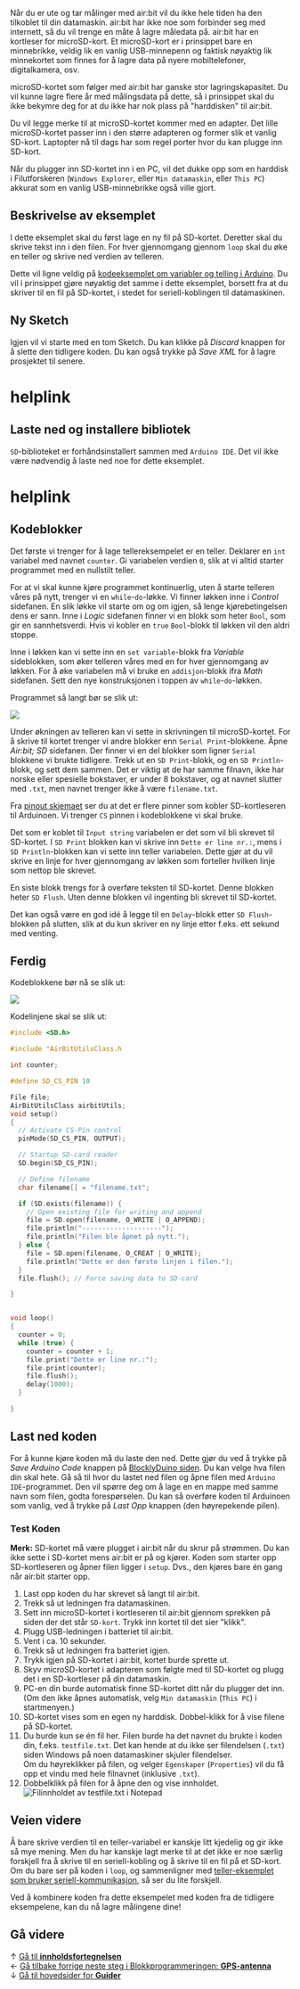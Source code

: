 Når du er ute og tar målinger med air:bit vil du ikke hele tiden ha den tilkoblet til din datamaskin. air:bit har ikke noe som forbinder seg med internett, så du vil trenge en måte å lagre måledata på. air:bit har en kortleser for microSD-kort. Et microSD-kort er i prinsippet bare en minnebrikke, veldig lik en vanlig USB-minnepenn og faktisk nøyaktig lik minnekortet som finnes for å lagre data på nyere mobiltelefoner, digitalkamera, osv.

microSD-kortet som følger med air:bit har ganske stor lagringskapasitet. Du vil kunne lagre flere år med målingsdata på dette, så i prinsippet skal du ikke bekymre deg for at du ikke har nok plass på "harddisken" til air:bit.

Du vil legge merke til at microSD-kortet kommer med en adapter. Det lille microSD-kortet passer inn i den større adapteren og former slik et vanlig SD-kort. Laptopter nå til dags har som regel porter hvor du kan plugge inn SD-kort.

Når du plugger inn SD-kortet inn i en PC, vil det dukke opp som en harddisk i Filutforskeren (`Windows Explorer`, eller `Min datamaskin`, eller `This PC`) akkurat som en vanlig USB-minnebrikke også ville gjort.

## Beskrivelse av eksemplet

I dette eksemplet skal du først lage en ny fil på SD-kortet. Deretter skal du skrive tekst inn i den filen. For hver gjennomgang gjennom `loop` skal du øke en teller og skrive ned verdien av telleren.

Dette vil ligne veldig på [kodeeksemplet om variabler og telling i Arduino][counting-example]. Du vil i prinsippet gjøre nøyaktig det samme i dette eksemplet, borsett fra at du skriver til en fil på SD-kortet, i stedet for seriell-koblingen til datamaskinen.

## Ny Sketch

Igjen vil vi starte med en tom Sketch. Du kan klikke på _Discard_ knappen for å slette den tidligere koden. Du kan også trykke på _Save XML_ for å lagre prosjektet til senere.

# helplink

## Laste ned og installere bibliotek

`SD`-biblioteket er forhåndsinstallert sammen med `Arduino IDE`. Det vil ikke være nødvendig å laste ned noe for dette eksemplet.

# helplink

## Kodeblokker

Det første vi trenger for å lage tellereksempelet er en teller. Deklarer en `int` variabel med navnet `counter`. Gi variabelen verdien `0`, slik at vi alltid starter programmet med en nullstilt teller.

For at vi skal kunne kjøre programmet kontinuerlig, uten å starte telleren våres på nytt, trenger vi en `while`-`do`-løkke. Vi finner løkken inne i _Control_ sidefanen. En slik løkke vil starte om og om igjen, så lenge kjørebetingelsen dens er sann. Inne i _Logic_ sidefanen finner vi en blokk som heter `Bool`, som gir en sannhetsverdi. Hvis vi kobler en `true` `Bool`-blokk til løkken vil den aldri stoppe.

Inne i løkken kan vi sette inn en `set variable`-blokk fra _Variable_ sideblokken, som øker telleren våres med en for hver gjennomgang av løkken. For å øke variabelen må vi bruke en `addisjon`-blokk ifra _Math_ sidefanen. Sett den nye konstruksjonen i toppen av `while`-`do`-løkken.

Programmet så langt bør se slik ut:

![][skjermbilde-while-SD-blockly]

Under økningen av telleren kan vi sette in skrivningen til microSD-kortet. For å skrive til kortet trenger vi andre blokker enn `Serial Print`-blokkene. Åpne _Air:bit; SD_ sidefanen. Der finner vi en del blokker som ligner `Serial` blokkene vi brukte tidligere. Trekk ut en `SD Print`-blokk, og en `SD Println`-blokk, og sett dem sammen. Det er viktig at de har samme filnavn, ikke har norske eller spesielle bokstaver, er under 8 bokstaver, og at navnet slutter med `.txt`, men navnet trenger ikke å være `filename.txt`. 

Fra [pinout skjemaet][pinout] ser du at det er flere pinner som kobler SD-kortleseren til Arduinoen. Vi trenger `CS` pinnen i kodeblokkene vi skal bruke.

Det som er koblet til `Input string` variabelen er det som vil bli skrevet til SD-kortet. I `SD Print` blokken kan vi skrive inn `Dette er line nr.:`, mens i `SD Println`-blokken kan vi sette inn teller variabelen. Dette gjør at du vil skrive en linje for hver gjennomgang av løkken som forteller hvilken linje som nettop ble skrevet.

En siste blokk trengs for å overføre teksten til SD-kortet. Denne blokken heter `SD Flush`. Uten denne blokken vil ingenting bli skrevet til SD-kortet.

Det kan også være en god idé å legge til en `Delay`-blokk etter `SD Flush`-blokken på slutten, slik at du kun skriver en ny linje etter f.eks. ett sekund med venting.

## Ferdig

Kodeblokkene bør nå se slik ut:

![][skjermbilde-SD-blockly]

Kodelinjene skal se slik ut:

```cpp
#include <SD.h>

#include "AirBitUtilsClass.h

int counter;

#define SD_CS_PIN 10

File file;
AirBitUtilsClass airbitUtils;
void setup()
{
  // Activate CS-Pin control
  pinMode(SD_CS_PIN, OUTPUT);

  // Startup SD-card reader
  SD.begin(SD_CS_PIN);

  // Define filename
  char filename[] = "filename.txt";

  if (SD.exists(filename)) {
    // Open existing file for writing and append
    file = SD.open(filename, O_WRITE | O_APPEND);
    file.println("--------------------");
    file.println("Filen ble åpnet på nytt.");
  } else {
    file = SD.open(filename, O_CREAT | O_WRITE);
    file.println("Dette er den første linjen i filen.");
  }
  file.flush(); // Force saving data to SD-card

}


void loop()
{
  counter = 0;
  while (true) {
    counter = counter + 1;
    file.print("Dette er line nr.:");
    file.print(counter);
    file.flush();
    delay(1000);
  }

}
```

## Last ned koden

For å kunne kjøre koden må du laste den ned. Dette gjør du ved å trykke på _Save Arduino Code_ knappen på [BlocklyDuino siden](http://airbit.uit.no:8080). Du kan velge hva filen din skal hete. Gå så til hvor du lastet ned filen og åpne filen med `Arduino IDE`-programmet. Den vil spørre deg om å lage en en mappe med samme navn som filen, godta forespørselen. Du kan så overføre koden til Arduinoen som vanlig, ved å trykke på _Last Opp_ knappen (den høyrepekende pilen). 

### Test Koden

**Merk:** SD-kortet må være plugget i air:bit når du skrur på strømmen. Du kan ikke sette i SD-kortet mens air:bit er på og kjører. Koden som starter opp SD-kortleseren og åpner filen ligger i `setup`. Dvs., den kjøres bare én gang når air:bit starter opp.

1. Last opp koden du har skrevet så langt til air:bit.
1. Trekk så ut ledningen fra datamaskinen.
1. Sett inn microSD-kortet i kortleseren til air:bit gjennom sprekken på siden der det står `SD-kort`. Trykk inn kortet til det sier "klikk".
1. Plugg USB-ledningen i batteriet til air:bit.
1. Vent i ca. 10 sekunder.
1. Trekk så ut ledningen fra batteriet igjen.
1. Trykk igjen på SD-kortet i air:bit, kortet burde sprette ut.
1. Skyv microSD-kortet i adapteren som følgte med til SD-kortet og plugg det i en SD-kortleser på din datamaskin.
1. PC-en din burde automatisk finne SD-kortet ditt når du plugger det inn. 
   (Om den ikke åpnes automatisk, velg `Min datamaskin` (`This PC`) i startmenyen.)
1. SD-kortet vises som en egen ny harddisk. Dobbel-klikk for å vise filene på SD-kortet.
1. Du burde kun se én fil her. Filen burde ha det navnet du brukte i koden din, f.eks. `testfile.txt`. Det kan hende at du ikke ser filendelsen (`.txt`) siden Windows på noen datamaskiner skjuler filendelser.  
   Om du høyreklikker på filen, og velger `Egenskaper` (`Properties`) vil du få opp et vindu med hele filnavnet (inklusive `.txt`).
1. Dobbelklikk på filen for å åpne den og vise innholdet.  
   ![Filinnholdet av testfile.txt i Notepad][notepad]

## Veien videre

Å bare skrive verdien til en teller-variabel er kanskje litt kjedelig og gir ikke så mye mening. Men du har kanskje lagt merke til at det ikke er noe særlig forskjell fra å skrive til en seriell-kobling og å skrive til en fil på et SD-kort. Om du bare ser på koden i `loop`, og sammenligner med [teller-eksemplet som bruker seriell-kommunikasjon][counting-example], så ser du lite forskjell.

Ved å kombinere koden fra dette eksempelet med koden fra de tidligere eksempelene, kan du nå lagre målingene dine!

## Gå videre

&uarr; [Gå til **innholdsfortegnelsen**][home]  
&larr; [Gå tilbake forrige neste steg i Blokkprogrammeringen: **GPS-antenna**][gps]  
&darr; [Gå til hovedsider for **Guider**][guides]

[home]: airbit-Programmering
[gps]: Programmering-med-GPS-antenna-Blokkprogrammering
[guides]: airbit-Guider

[counting-example]: Variabler-og-telling-i-Arduino
[pinout]: airbit-Pinout
[notepad]: testfile-notepad.png

[skjermbilde-while-SD-blockly]: skjermbilde-while-SD-blockly.png
[skjermbilde-SD-blockly]: skjermbilde-SD-blockly.png
